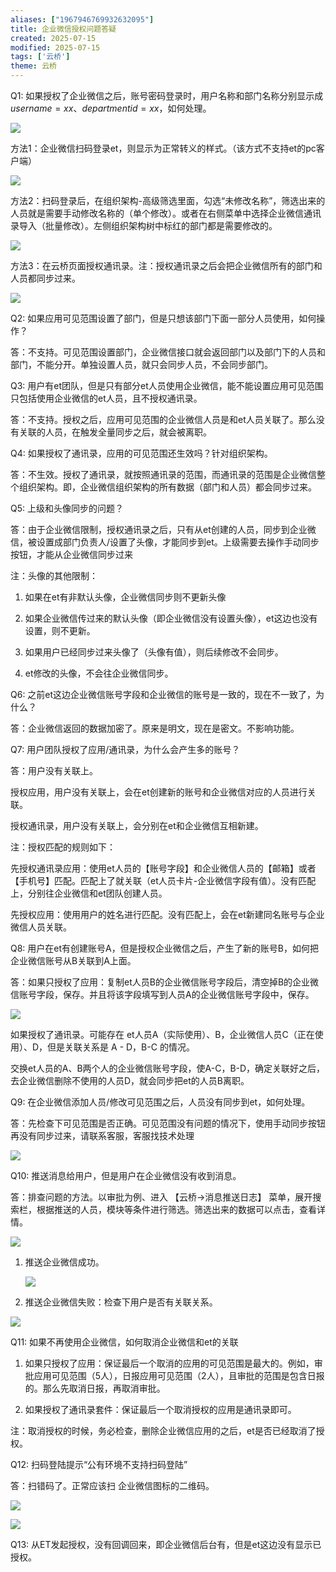 ```yaml
---
aliases: ["1967946769932632095"]
title: 企业微信授权问题答疑
created: 2025-07-15
modified: 2025-07-15
tags: ['云桥']
theme: 云桥
---
```


Q1: 如果授权了企业微信之后，账号密码登录时，用户名称和部门名称分别显示成$username=xx$、$departmentid=xx$，如何处理。

![](https://myhelpdoc.oss-cn-heyuan.aliyuncs.com/mdimages/bf99e546808fac9e72bc9c724d0d997a.jpg)

方法1：企业微信扫码登录et，则显示为正常转义的样式。（该方式不支持et的pc客户端）

![](https://myhelpdoc.oss-cn-heyuan.aliyuncs.com/mdimages/9f67d956516311af516e76ced5f439fd.jpg)

方法2：扫码登录后，在组织架构-高级筛选里面，勾选“未修改名称”，筛选出来的人员就是需要手动修改名称的（单个修改）。或者在右侧菜单中选择企业微信通讯录导入（批量修改）。左侧组织架构树中标红的部门都是需要修改的。

![](https://myhelpdoc.oss-cn-heyuan.aliyuncs.com/mdimages/f51c9f50cc3b32a7ac06a0d12f16ce8f.jpg)

方法3：在云桥页面授权通讯录。注：授权通讯录之后会把企业微信所有的部门和人员都同步过来。

![](https://myhelpdoc.oss-cn-heyuan.aliyuncs.com/mdimages/c9ed6cb9ecf50e147196bd8b833eeed5.jpg)

Q2: 如果应用可见范围设置了部门，但是只想该部门下面一部分人员使用，如何操作？

答：不支持。可见范围设置部门，企业微信接口就会返回部门以及部门下的人员和部门，不能分开。单独设置人员，就只会同步人员，不会同步部门。

Q3: 用户有et团队，但是只有部分et人员使用企业微信，能不能设置应用可见范围只包括使用企业微信的et人员，且不授权通讯录。

答：不支持。授权之后，应用可见范围的企业微信人员是和et人员关联了。那么没有关联的人员，在触发全量同步之后，就会被离职。

Q4: 如果授权了通讯录，应用的可见范围还生效吗？针对组织架构。

答：不生效。授权了通讯录，就按照通讯录的范围，而通讯录的范围是企业微信整个组织架构。即，企业微信组织架构的所有数据（部门和人员）都会同步过来。

Q5: 上级和头像同步的问题？

答：由于企业微信限制，授权通讯录之后，只有从et创建的人员，同步到企业微信，被设置成部门负责人/设置了头像，才能同步到et。上级需要去操作手动同步按钮，才能从企业微信同步过来

注：头像的其他限制：

1. 如果在et有非默认头像，企业微信同步则不更新头像

2. 如果企业微信传过来的默认头像（即企业微信没有设置头像），et这边也没有设置，则不更新。

3. 如果用户已经同步过来头像了（头像有值），则后续修改不会同步。

4. et修改的头像，不会往企业微信同步。

Q6: 之前et这边企业微信账号字段和企业微信的账号是一致的，现在不一致了，为什么？

答：企业微信返回的数据加密了。原来是明文，现在是密文。不影响功能。

Q7: 用户团队授权了应用/通讯录，为什么会产生多的账号？

答：用户没有关联上。

授权应用，用户没有关联上，会在et创建新的账号和企业微信对应的人员进行关联。

授权通讯录，用户没有关联上，会分别在et和企业微信互相新建。

注：授权匹配的规则如下：

先授权通讯录应用：使用et人员的【账号字段】和企业微信人员的【邮箱】或者【手机号】匹配。匹配上了就关联（et人员卡片-企业微信字段有值）。没有匹配上，分别往企业微信和et团队创建人员。

先授权应用：使用用户的姓名进行匹配。没有匹配上，会在et新建同名账号与企业微信人员关联。

Q8: 用户在et有创建账号A，但是授权企业微信之后，产生了新的账号B，如何把企业微信账号从B关联到A上面。

答：如果只授权了应用：复制et人员B的企业微信账号字段后，清空掉B的企业微信账号字段，保存。并且将该字段填写到人员A的企业微信账号字段中，保存。

![](https://myhelpdoc.oss-cn-heyuan.aliyuncs.com/mdimages/3ee6ef9dbf4f73d1b1e14949d9bcb9ed.jpg)

如果授权了通讯录。可能存在 et人员A（实际使用）、B，企业微信人员C（正在使用）、D，但是关联关系是 A - D，B-C 的情况。

交换et人员的A、B两个人的企业微信账号字段，使A-C，B-D，确定关联好之后，去企业微信删除不使用的人员D，就会同步把et的人员B离职。

Q9: 在企业微信添加人员/修改可见范围之后，人员没有同步到et，如何处理。

答：先检查下可见范围是否正确。可见范围没有问题的情况下，使用手动同步按钮再没有同步过来，请联系客服，客服找技术处理

![](https://myhelpdoc.oss-cn-heyuan.aliyuncs.com/mdimages/217436d8ea1dc834f370f12f9d562313.jpg)

Q10: 推送消息给用户，但是用户在企业微信没有收到消息。

答：排查问题的方法。以审批为例、进入 【云桥->消息推送日志】 菜单，展开搜索栏，根据推送的人员，模块等条件进行筛选。筛选出来的数据可以点击，查看详情。

![](https://myhelpdoc.oss-cn-heyuan.aliyuncs.com/mdimages/991539595728cd7c170575ff9900531a.jpg)

1. 推送企业微信成功。

   ![](https://myhelpdoc.oss-cn-heyuan.aliyuncs.com/mdimages/dfde3dd9f08588b34c013b3428df28e7.jpg)

2. 推送企业微信失败：检查下用户是否有关联关系。

![](https://myhelpdoc.oss-cn-heyuan.aliyuncs.com/mdimages/884270f346cf564e0157d7cee437d627.jpg)

Q11: 如果不再使用企业微信，如何取消企业微信和et的关联

1. 如果只授权了应用：保证最后一个取消的应用的可见范围是最大的。例如，审批应用可见范围（5人），日报应用可见范围（2人），且审批的范围是包含日报的。那么先取消日报，再取消审批。

2. 如果授权了通讯录套件：保证最后一个取消授权的应用是通讯录即可。

注：取消授权的时候，务必检查，删除企业微信应用的之后，et是否已经取消了授权。

Q12: 扫码登陆提示“公有环境不支持扫码登陆”

答：扫错码了。正常应该扫 企业微信图标的二维码。

![](https://myhelpdoc.oss-cn-heyuan.aliyuncs.com/mdimages/0df8e7168440cd71d2d4ce57a760f728.jpg)

![](https://myhelpdoc.oss-cn-heyuan.aliyuncs.com/mdimages/778cd5dc26c5b51c27e64c8bc8fa7bb1.jpg)

Q13: 从ET发起授权，没有回调回来，即企业微信后台有，但是et这边没有显示已授权。

